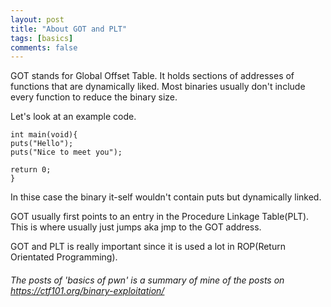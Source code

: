 ```yaml
---
layout: post
title: "About GOT and PLT"
tags: [basics]
comments: false
---
```


GOT stands for Global Offset Table. It holds sections of addresses of functions that are dynamically liked. Most binaries usually don't include every function to reduce the binary size.

Let's look at an example code.

```
int main(void){
puts("Hello");
puts("Nice to meet you");

return 0;
}
```

In thise case the binary it-self wouldn't contain puts but dynamically linked.

GOT usually first points to an entry in the Procedure Linkage Table(PLT). This is where usually just jumps aka jmp to the GOT address.


GOT and PLT is really important since it is used a lot in ROP(Return Orientated Programming).


###### The posts of 'basics of pwn' is a summary of mine of the posts on https://ctf101.org/binary-exploitation/